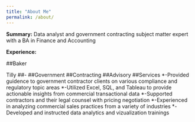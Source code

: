 ```yaml
---
title: "About Me"
permalink: /about/
---
```


**Summary:** Data analyst and government contracting subject matter expert with a BA in Finance and Accounting

**Experience:**

##Baker 

Tilly ##- ##Government ##Contracting ##Advisory ##Services
*-Provided guidence to government contractor clients on various compliance and regulatory topic areas
*-Utilized Excel, SQL, and Tableau to provide actionable insights from commercial transactional data
*-Supported contractors and their legal counsel with pricing negotiation 
*-Experienced in analyzing commercial sales practices from a variety of industries 
*-Developed and instructed data analytics and vizualization trainings





